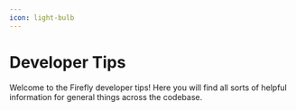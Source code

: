 ```yaml
---
icon: light-bulb
---
```


# Developer Tips

Welcome to the Firefly developer tips! Here you will find all sorts of helpful information for general things across the codebase.
